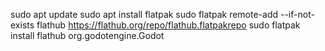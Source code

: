 sudo apt update
sudo apt install flatpak
sudo flatpak remote-add --if-not-exists flathub https://flathub.org/repo/flathub.flatpakrepo
sudo flatpak install flathub org.godotengine.Godot
